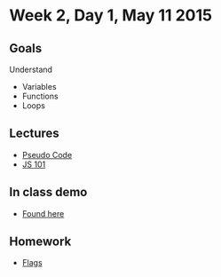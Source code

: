 # Week 2, Day 1, May 11 2015

## Goals

Understand

- Variables
- Functions
- Loops

## Lectures

- [Pseudo Code](https://github.com/tiy-durham-fe-cohort4/resources/blob/master/lessons/pseudo-code.md)
- [JS 101](https://github.com/tiy-durham-fe-cohort4/resources/blob/master/lessons/js-101.md)

## In class demo

- [Found here](https://github.com/tiy-durham-fe-cohort4/resources/blob/master/demos/js101/)

## Homework

- [Flags](https://github.com/tiy-durham-fe-cohort4/resources/blob/master/assignments/flags.md)
